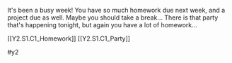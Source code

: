 It's been a busy week! You have so much homework due next week, and a project due as well. Maybe you should take a break... There is that party that's happening tonight, but again you have a lot of homework...

[[Y2.S1.C1_Homework]]
[[Y2.S1.C1_Party]]

#y2